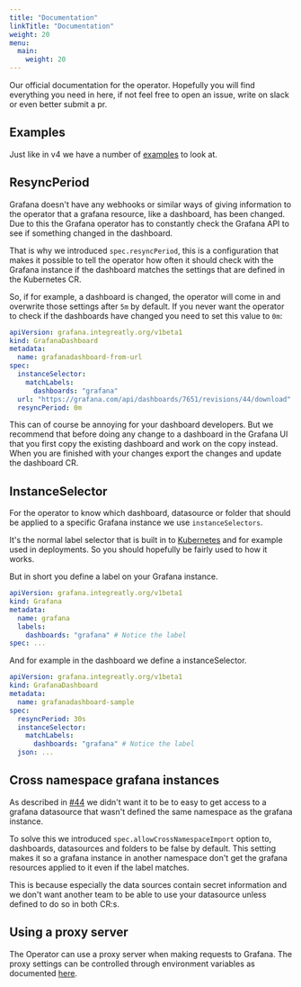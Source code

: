 ```yaml
---
title: "Documentation"
linkTitle: "Documentation"
weight: 20
menu:
  main:
    weight: 20
---
```


Our official documentation for the operator.
Hopefully you will find everything you need in here, if not feel free to open an issue, write on slack or even better submit a pr.

## Examples

Just like in v4 we have a number of [examples](examples/) to look at.

## ResyncPeriod

Grafana doesn't have any webhooks or similar ways of giving information to the operator that a grafana resource, like a dashboard, has been changed.
Due to this the Grafana operator has to constantly check the Grafana API to see if something changed in the dashboard.

That is why we introduced `spec.resyncPeriod`, this is a configuration that makes it possible to tell the operator
how often it should check with the Grafana instance if the dashboard matches the settings that are defined in the Kubernetes CR.

So, if for example, a dashboard is changed, the operator will come in and overwrite those settings after `5m` by default.
If you never want the operator to check if the dashboards have changed you need to set this value to `0m`:

```yaml
apiVersion: grafana.integreatly.org/v1beta1
kind: GrafanaDashboard
metadata:
  name: grafanadashboard-from-url
spec:
  instanceSelector:
    matchLabels:
      dashboards: "grafana"
  url: "https://grafana.com/api/dashboards/7651/revisions/44/download"
  resyncPeriod: 0m
```

This can of course be annoying for your dashboard developers. But we recommend that before doing any change to a dashboard in the Grafana UI that you first copy the existing dashboard and work on the copy instead.
When you are finished with your changes export the changes and update the dashboard CR.

## InstanceSelector

For the operator to know which dashboard, datasource or folder that should be applied to a specific Grafana instance we use `instanceSelectors`.

It's the normal label selector that is built in to [Kubernetes](https://kubernetes.io/docs/concepts/overview/working-with-objects/labels/) and for example used in deployments.
So you should hopefully be fairly used to how it works.

But in short you define a label on your Grafana instance.

```yaml
apiVersion: grafana.integreatly.org/v1beta1
kind: Grafana
metadata:
  name: grafana
  labels:
    dashboards: "grafana" # Notice the label
spec: ...
```

And for example in the dashboard we define a instanceSelector.

```yaml
apiVersion: grafana.integreatly.org/v1beta1
kind: GrafanaDashboard
metadata:
  name: grafanadashboard-sample
spec:
  resyncPeriod: 30s
  instanceSelector:
    matchLabels:
      dashboards: "grafana" # Notice the label
  json: ...
```

## Cross namespace grafana instances

As described in [#44](https://github.com/grafana-operator/grafana-operator-experimental/issues/44) we didn't want it
to be to easy to get access to a grafana datasource that wasn't defined the same namespace as the grafana instance.

To solve this we introduced `spec.allowCrossNamespaceImport` option to, dashboards, datasources and folders to be false by default.
This setting makes it so a grafana instance in another namespace don't get the grafana resources applied to it even if the label matches.

This is because especially the data sources contain secret information and we don't want another team to be able to use your datasource unless defined to do so in both CR:s.

## Using a proxy server

The Operator can use a proxy server when making requests to Grafana.
The proxy settings can be controlled through environment variables as documented [here](https://pkg.go.dev/golang.org/x/net/http/httpproxy#FromEnvironment).
